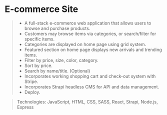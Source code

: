 # E-commerce Site

>- A full-stack e-commerce web application that allows users to browse and purchase products.
>- Customers may browse items via categories, or search/filter for specific items.
>- Categories are displayed on home page using grid system.
>- Featured section on home page displays new arrivals and trending items.
>- Filter by price, size, color, category.
>- Sort by price.
>- Search by name/title. (Optional)
>- Incorporates working shopping cart and check-out system with Stripe.
>- Incorporates Strapi headless CMS for API and data management.
>- Deploy.

> Technologies:  JavaScript, HTML, CSS, SASS, React, Strapi, Node.js, Express
